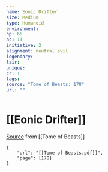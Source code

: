 ```yaml
---
name: Eonic Drifter
size: Medium
type: Humanoid
environment: 
hp: 65
ac: 13
initiative: 2
alignment: neutral evil
legendary: 
lair: 
unique: 
cr: 1
tags: 
source: "Tome of Beasts: 178"
url: ""
---
```

# [[Eonic Drifter]]

[Source](zotero://open-pdf/library/items/ULEQWHJM?page=178) from [[Tome of Beasts]]

```pdf
{
	"url": "[[Tome of Beasts.pdf]]",
	"page": [178]
}
```

